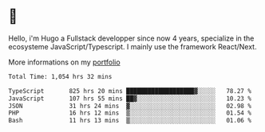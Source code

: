 # 👋 

Hello, i'm Hugo a Fullstack developper since now 4 years, specialize in the ecosysteme JavaScript/Typescript. I mainly use the framework React/Next.

More informations on my [portfolio](https://hcampos.fr)

<!--START_SECTION:waka-->

```txt
Total Time: 1,054 hrs 32 mins

TypeScript       825 hrs 20 mins ███████████████████▓░░░░░   78.27 %
JavaScript       107 hrs 55 mins ██▓░░░░░░░░░░░░░░░░░░░░░░   10.23 %
JSON             31 hrs 24 mins  ▓░░░░░░░░░░░░░░░░░░░░░░░░   02.98 %
PHP              16 hrs 12 mins  ▒░░░░░░░░░░░░░░░░░░░░░░░░   01.54 %
Bash             11 hrs 13 mins  ▒░░░░░░░░░░░░░░░░░░░░░░░░   01.06 %
```

<!--END_SECTION:waka-->

